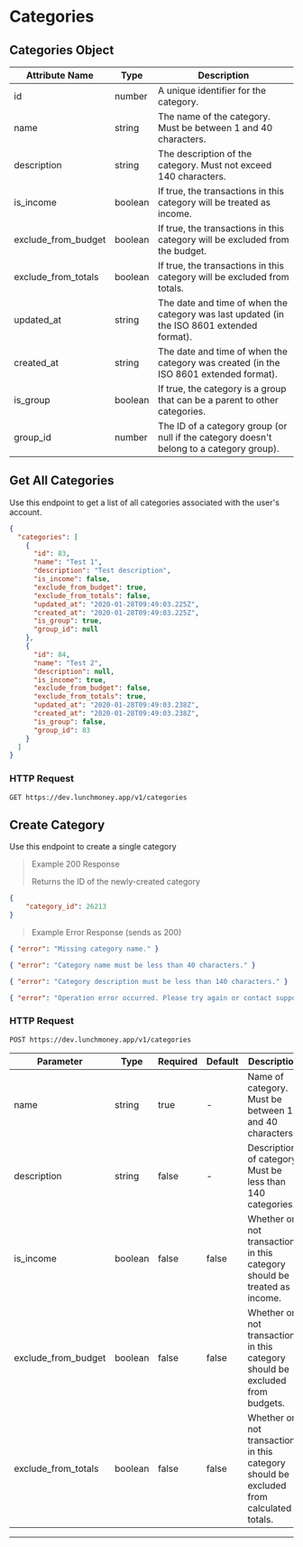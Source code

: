 # Categories

## Categories Object
Attribute Name      | Type    | Description
------------------- | ----    | -----------
id                  | number  | A unique identifier for the category.
name                | string  | The name of the category. Must be between 1 and 40 characters.
description         | string  | The description of the category. Must not exceed 140 characters.
is_income           | boolean | If true, the transactions in this category will be treated as income.
exclude_from_budget | boolean | If true, the transactions in this category will be excluded from the budget.
exclude_from_totals | boolean | If true, the transactions in this category will be excluded from totals.
updated_at          | string  | The date and time of when the category was last updated (in the ISO 8601 extended format).
created_at          | string  | The date and time of when the category was created (in the ISO 8601 extended format).
is_group            | boolean | If true, the category is a group that can be a parent to other categories.
group_id            | number  | The ID of a category group (or null if the category doesn't belong to a category group).

## Get All Categories
Use this endpoint to get a list of all categories associated with the user's account.

```json
{
  "categories": [
    {
      "id": 83,
      "name": "Test 1",
      "description": "Test description",
      "is_income": false,
      "exclude_from_budget": true,
      "exclude_from_totals": false,
      "updated_at": "2020-01-28T09:49:03.225Z",
      "created_at": "2020-01-28T09:49:03.225Z",
      "is_group": true,
      "group_id": null
    },
    {
      "id": 84,
      "name": "Test 2",
      "description": null,
      "is_income": true,
      "exclude_from_budget": false,
      "exclude_from_totals": true,
      "updated_at": "2020-01-28T09:49:03.238Z",
      "created_at": "2020-01-28T09:49:03.238Z",
      "is_group": false,
      "group_id": 83
    }
  ]
}
```

### HTTP Request

`GET https://dev.lunchmoney.app/v1/categories`

## Create Category
Use this endpoint to create a single category

> Example 200 Response
>
> Returns the ID of the newly-created category


```json
{
    "category_id": 26213
}
```

> Example Error Response (sends as 200)

```json
{ "error": "Missing category name." }
```
```json
{ "error": "Category name must be less than 40 characters." }
```
```json
{ "error": "Category description must be less than 140 characters." }
```
```json
{ "error": "Operation error occurred. Please try again or contact support@lunchmoney.app for assistance." }
```

### HTTP Request

`POST https://dev.lunchmoney.app/v1/categories`

Parameter           | Type    | Required   | Default   | Description
----------          | ------  | ---------- | --------- | ------------
name                | string  | true       | -         | Name of category. Must be between 1 and 40 characters.
description         | string  | false      | -         | Description of category. Must be less than 140 categories.
is_income           | boolean | false      | false     | Whether or not transactions in this category should be treated as income.
exclude_from_budget | boolean | false      | false     | Whether or not transactions in this category should be excluded from budgets.
exclude_from_totals | boolean | false      | false     | Whether or not transactions in this category should be excluded from calculated totals.

---
